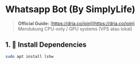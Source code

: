 # Whatsapp Bot (By SimplyLife)

> **Official Guide:** [https://dria.co/join](https://dria.co/join)  
> Mendukung CPU-only / GPU systems (VPS atau lokal)

## 1. 🔧 Install Dependencies
```bash
sudo apt install lshw
